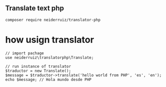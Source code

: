 ## Translate text php

```
composer require neiderruiz/translator-php
```

# how usign translator

```
// import pachage
use neiderruiz\translatorphp\Translate;

// run instance of translator
$traductor = new Translate();
$message = $traductor->translate('hello world from PHP', 'es', 'en');
echo $message; // Hola mundo desde PHP
```